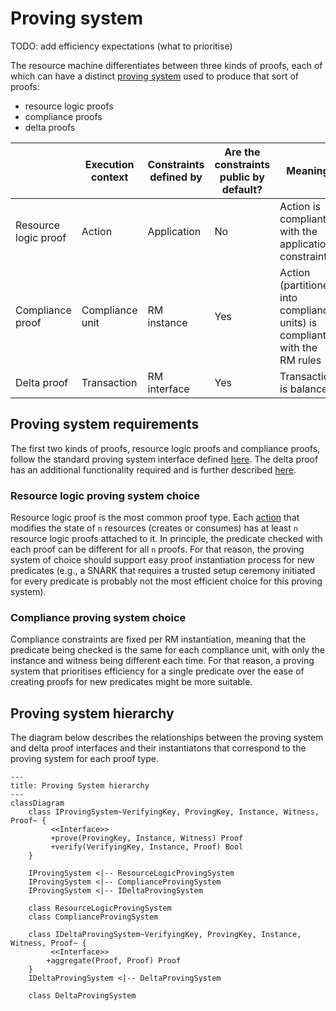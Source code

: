 # Proving system

TODO: add efficiency expectations (what to prioritise)

The resource machine differentiates between three kinds of proofs, each of which can have a distinct [proving system](./../../../../../basic_abstractions/proving/proof.md) used to produce that sort of proofs:

- resource logic proofs
- compliance proofs
- delta proofs

||Execution context|Constraints defined by|Are the constraints public by default?|Meaning
|-|-|-|-|-|
|Resource logic proof|Action|Application|No|Action is compliant with the application constraints|
|Compliance proof|Compliance unit|RM instance|Yes|Action (partitioned into compliance units) is compliant with the RM rules|
|Delta proof|Transaction|RM interface|Yes|Transaction is balanced|

## Proving system requirements

The first two kinds of proofs, resource logic proofs and compliance proofs, follow the standard proving system interface defined [here](./../../../../../basic_abstractions/proving/proof.md). The delta proof has an additional functionality required and is further described [here](./proving-system-delta.md).

### Resource logic proving system choice

Resource logic proof is the most common proof type. Each [action](./../../data_structures/action.md) that modifies the state of `n` resources (creates or consumes) has at least `n` resource logic proofs attached to it. In principle, the predicate checked with each proof can be different for all `n` proofs. For that reason, the proving system of choice should support easy proof instantiation process for new predicates (e.g., a SNARK that requires a trusted setup ceremony initiated for every predicate is probably not the most efficient choice for this proving system).

### Compliance proving system choice

Compliance constraints are fixed per RM instantiation, meaning that the predicate being checked is the same for each compliance unit, with only the instance and witness being different each time. For that reason, a proving system that prioritises efficiency for a single predicate over the ease of creating proofs for new predicates might be more suitable.

## Proving system hierarchy

The diagram below describes the relationships between the proving system and delta proof interfaces and their instantiatons that correspond to the proving system for each proof type.

``` mermaid
---
title: Proving System hierarchy
---
classDiagram
    class IProvingSystem~VerifyingKey, ProvingKey, Instance, Witness, Proof~ {
         <<Interface>>
         +prove(ProvingKey, Instance, Witness) Proof
         +verify(VerifyingKey, Instance, Proof) Bool
    }

    IProvingSystem <|-- ResourceLogicProvingSystem
    IProvingSystem <|-- ComplianceProvingSystem
    IProvingSystem <|-- IDeltaProvingSystem

    class ResourceLogicProvingSystem
    class ComplianceProvingSystem

    class IDeltaProvingSystem~VerifyingKey, ProvingKey, Instance, Witness, Proof~ {
         <<Interface>>
        +aggregate(Proof, Proof) Proof
    }
    IDeltaProvingSystem <|-- DeltaProvingSystem

    class DeltaProvingSystem

```